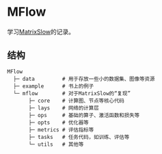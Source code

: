 # MFlow

学习[MatrixSlow](https://github.com/zc911/MatrixSlow)的记录。

## 结构

```
MFlow
  ├─ data         # 用于存放一些小的数据集、图像等资源
  ├─ example      # 书上的例子
  └─ mflow        # 对于MatrixSlow的“复现”
       ├─ core    # 计算图、节点等核心代码
       ├─ lays    # 网络的计算层
       ├─ ops     # 基础的算子、激活函数和损失等
       ├─ opts    # 优化器等
       ├─ metrics # 评估指标等
       ├─ tasks   # 任务代码，如训练、评估等
       └─ utils   # 其他等
```
